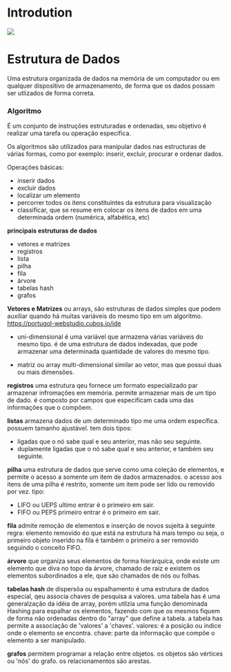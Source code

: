 # Introdution
![](https://img.shields.io/badge/tutor-Bruno_Dias.-informational?style=flat&logoColor=white&color=cdcdcd)


# Estrutura de Dados

Uma estrutura organizada de dados na memória de um computador ou em qualquer dispositivo de armazenamento, de forma que os dados possam ser utlizados de forma correta.

### Algoritmo

É um conjunto de instruções estruturadas e ordenadas, seu objetivo é realizar uma tarefa ou operação específica.

Os algoritmos são utilizados para manipular dados nas estructuras de várias formas, como por exemplo: inserir, excluir, procurar e ordenar dados.

Operações básicas:

- inserir dados
- excluir dados
- localizar um elemento
- percorrer todos os itens constituintes da estrutura para visualização
- classificar, que se resume em colocar os itens de dados em uma determinada ordem (numérica, alfabética, etc)

**principais estruturas de dados**

- vetores e matrizes
- registros
- lista
- pilha
- fila
- árvore
- tabelas hash
- grafos

**Vetores e Matrizes**
ou arrays, são estruturas de dados simples que podem auxiliar quando há muitas variáveis do mesmo tipo em um algoritmo.
https://portugol-webstudio.cubos.io/ide

* uni-dimensional
é uma variável que armazena várias variáveis do mesmo tipo.
é de uma estrutura de dados indexadas, que pode armazenar uma determinada quantidade de valores do mesmo tipo.

* matriz ou array multi-dimensional
similar ao vetor, mas que possui duas ou mais dimensões.

**registros**
uma estrutura qeu fornece um formato especializado par armazenar infromações em memória.
permite armazenar mais de um tipo de dado.
é composto por campos que especificam cada uma das informações que o compõem.

**listas**
armazena dados de um determinado tipo me uma ordem específica.
possuem tamanho ajustável.
tem dois tipos:
* ligadas
que o nó sabe qual e seu anterior, mas não seu seguinte.
* duplamente ligadas
que o nó sabe qual e seu anterior, e também seu seguinte.

**pilha**
uma estrutura de dados que serve como uma coleção de elementos, e permite o acesso a somente um item de dados armazenados.
o acesso aos itens de uma pilha é restrito, somente um item pode ser lido ou removido por vez.
tipo:
* LIFO ou UEPS
ultimo entrar é o primeiro em sair.
* FIFO ou PEPS
primeiro entrar é o primeiro em sair.

**fila**
admite remoção de elementos e inserção de novos sujeita à seguinte regra:
elemento removido éo que está na estrutura há mais tempo ou seja, o primeiro objeto inserido na fila é também o primeiro a ser removido seguindo o conceito FIFO.

**árvore**
que organiza seus elementos de forma hierárquica, onde existe um elemento que diva no topo da árvore, chamado de raiz e existem os elementos subordinados a ele, que são chamados de nós ou folhas.

**tabelas hash**
de dispersõa ou espalhamento é uma estrutura de dados especial, qeu associa chaves de pesquisa a valores.
uma tabela has é uma generalzação da idéia de array, porém utilzia uma função denominada Hashing para espalhar os elementos, fazendo com que os mesmos fiquem de forma não ordenadas dentro do "array" que define a tabela.
a tabela has permite a associação de 'valores' a 'chaves'.
valores: é a posição ou índice onde o elemento se encontra.
chave: parte da informação que compõe o elemento a ser manipulado.

**grafos**
permitem programar a relação entre objetos.
os objetos são vértices ou 'nós' do grafo.
os relacionamentos são arestas.
